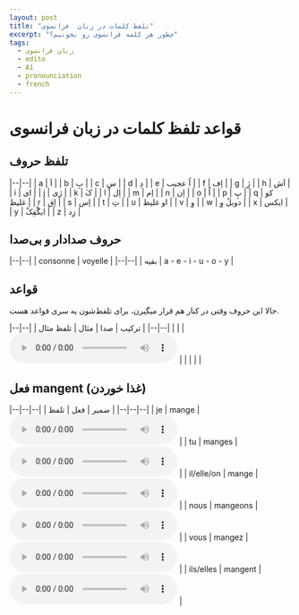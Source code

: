 ```yaml
---
layout: post
title: "تلفظ کلمات در زبان  فرانسوی"
excerpt: "چطور هر کلمه فرانسوی رو بخونیم؟"
tags: 
  - زبان فرانسوی
  - edito
  - A1
  - pronounciation
  - french
---
```


# قواعد تلفظ کلمات در زبان فرانسوی

## تلفظ حروف

|--|--|
| a | اَ |
| b | بِ |
| c | سِ |
| d | دِ |
| e | اُ عجیب |
| f | اِف |
| g | ژِ |
| h | اَش |
| i | ای |
| j | ژی |
| k | کَ |
| l | اِل |
| m | اِم |
| n | اِن |
| o | اُ |
| p | پِ |
| q | کو غلیظ |
| r | اِق |
| s | اِس |
| t | تِ |
| u | او غلیظ |
| v | وِ |
| w | دوبلُ وِ |
| x | ایکس |
| y | ایگْقِکْ |
| z | زِد |

## حروف صدادار و بی‌صدا

|--|--|
| consonne | voyelle |
|--|--|
| بقیه | a - e - i - u - o - y |

## قواعد

حالا این حروف وقتی در کنار هم قرار میگیرن، برای تلفظ‌شون یه سری قواعد هست.

|--|--|
| ترکیب | صدا | مثال | تلفظ مثال |
|--|--|
| | | <audio controls><source src="test.mp3" type="audio/mpeg"></audio> |
| | | |


## فعل mangent (غذا خوردن)

|--|--|--|
| ضمیر | فعل | تلفظ |
|--|--|--|
| je | mange | <audio controls><source src="https://github.com/arm-on/arm-on.github.io/raw/master/assets/audio/1704829215P481646-jemange.mp3" type="audio/mpeg"></audio> |
| tu | manges | <audio controls><source src="https://github.com/arm-on/arm-on.github.io/raw/master/assets/audio/1704829218P16919-tumanges.mp3" type="audio/mpeg"></audio> |
| il/elle/on | mange | <audio controls><source src="https://github.com/arm-on/arm-on.github.io/raw/master/assets/audio/1704829222P818767-ilmange.mp3" type="audio/mpeg"></audio> |
| nous | mangeons | <audio controls><source src="https://github.com/arm-on/arm-on.github.io/raw/master/assets/audio/1704829228P09006-nousmangeons.mp3" type="audio/mpeg"></audio> |
| vous | mangez | <audio controls><source src="https://github.com/arm-on/arm-on.github.io/raw/master/assets/audio/1704829231P8701298-vousmangez.mp3" type="audio/mpeg"></audio> |
| ils/elles | mangent | <audio controls><source src="https://github.com/arm-on/arm-on.github.io/raw/master/assets/audio/1704829233P534909-ilsmangent.mp3" type="audio/mpeg"></audio> |
